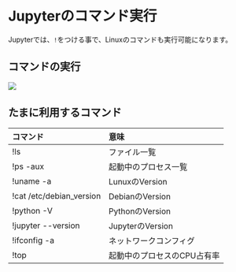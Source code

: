 # Jupyterのコマンド実行

Jupyterでは、`!`をつける事で、Linuxのコマンドも実行可能になります。

## コマンドの実行

![](../img/dev/jupyter/jupyter011.png)

## たまに利用するコマンド

|コマンド|意味|
|:--|:--|
|!ls|ファイル一覧|
|!ps -aux|起動中のプロセス一覧|
|!uname -a|LunuxのVersion|
|!cat /etc/debian_version|DebianのVersion|
|!python -V|PythonのVersion|
|!jupyter --version|JupyterのVersion|
|!ifconfig -a|ネットワークコンフィグ|
|!top|起動中のプロセスのCPU占有率|

